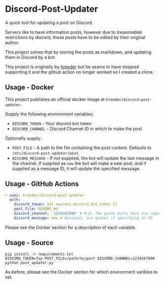 # Discord-Post-Updater
A quick tool for updating a post on Discord.

Servers like to have information posts, however due to (reasonable) restrictions by
discord, these posts have to be edited by their original author.

This project solves that by storing the posts as markdown, and updating them in
Discord by a bot.

This project is originally by [hreeder](https://github.com/hreeder/) but he seams to have stopped supporting it and the github action no longer worked so I created a clone.

## Usage - Docker
This project publishes an official docker image at `hreeder/discord-post-updater`.

Supply the following environment variables:
* `DISCORD_TOKEN` - Your discord bot token
* `DISCORD_CHANNEL` - Discord Channel ID in which to make the post

Optionally supply:
* `POST_FILE` - A path to the file containing the post content. Defaults to
  `/etc/discord-post-updater/post`.
* `DISCORD_MESSAGE` - If not supplied, the bot will update the last message in the
  channel. If supplied as `new` the bot will make a new post, and if supplied as a
  message ID, it will update the specified message.

## Usage - GitHub Actions
```yaml
- uses: hreeder/discord-post-updater
  with:
    discord_token: ${{ secrets.discord_bot_token }}
    post_file: README.md
    discord_channel: '1234567890' # N.B. The quote marks here are required
    discord_message: new # Optional, use quotes if specifying an ID
```

Please see the Docker section for a description of each variable.

## Usage - Source
```
pip install -r requirements.txt
DISCORD_TOKEN=foo POST_FILE=/path/to/post DISCORD_CHANNEL=1234567890 python post_updater.py
```

As before, please see the Docker section for which environment varibles to set.
